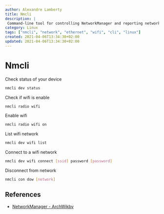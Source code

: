 ```yaml
---
author: Alexandre Lamberty
title: Nmcli 
description: |
 Command-line tool for controlling NetworkManager and reporting network status
category: Linux
tags: ["nmcli", "network", "ethernet", "wifi", "cli", "linux"]
created: 2021-04-06T13:34:30+02:00
updated: 2021-04-06T13:34:30+02:00
---
```

# Nmcli

Check status of your device
```bash
nmcli dev status
```

Check if wifi is enable
```bash
nmcli radio wifi
```

Enable wifi
```bash
nmcli radio wifi on
```

List wifi network
```bash
nmcli dev wifi list
```

Connect to a wifi network
```sh
nmcli dev wifi connect [ssid] password [password]
```

Disconnect from network
```bash
nmcli con dow [network]
```
## References

- [NetworkManager - ArchWikbv ](https://wiki.archlinux.org/title/NetworkManager)
